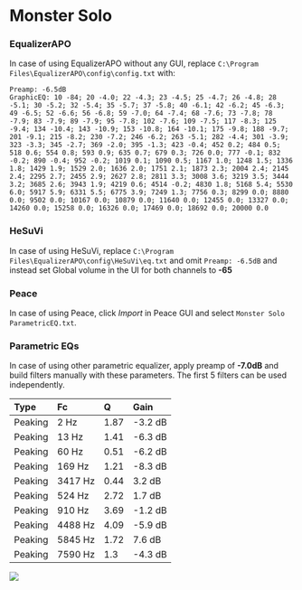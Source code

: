 # Monster Solo

### EqualizerAPO
In case of using EqualizerAPO without any GUI, replace `C:\Program Files\EqualizerAPO\config\config.txt`
with:
```
Preamp: -6.5dB
GraphicEQ: 10 -84; 20 -4.0; 22 -4.3; 23 -4.5; 25 -4.7; 26 -4.8; 28 -5.1; 30 -5.2; 32 -5.4; 35 -5.7; 37 -5.8; 40 -6.1; 42 -6.2; 45 -6.3; 49 -6.5; 52 -6.6; 56 -6.8; 59 -7.0; 64 -7.4; 68 -7.6; 73 -7.8; 78 -7.9; 83 -7.9; 89 -7.9; 95 -7.8; 102 -7.6; 109 -7.5; 117 -8.3; 125 -9.4; 134 -10.4; 143 -10.9; 153 -10.8; 164 -10.1; 175 -9.8; 188 -9.7; 201 -9.1; 215 -8.2; 230 -7.2; 246 -6.2; 263 -5.1; 282 -4.4; 301 -3.9; 323 -3.3; 345 -2.7; 369 -2.0; 395 -1.3; 423 -0.4; 452 0.2; 484 0.5; 518 0.6; 554 0.8; 593 0.9; 635 0.7; 679 0.3; 726 0.0; 777 -0.1; 832 -0.2; 890 -0.4; 952 -0.2; 1019 0.1; 1090 0.5; 1167 1.0; 1248 1.5; 1336 1.8; 1429 1.9; 1529 2.0; 1636 2.0; 1751 2.1; 1873 2.3; 2004 2.4; 2145 2.4; 2295 2.7; 2455 2.9; 2627 2.8; 2811 3.3; 3008 3.6; 3219 3.5; 3444 3.2; 3685 2.6; 3943 1.9; 4219 0.6; 4514 -0.2; 4830 1.8; 5168 5.4; 5530 6.0; 5917 5.9; 6331 5.5; 6775 3.9; 7249 1.3; 7756 0.3; 8299 0.0; 8880 0.0; 9502 0.0; 10167 0.0; 10879 0.0; 11640 0.0; 12455 0.0; 13327 0.0; 14260 0.0; 15258 0.0; 16326 0.0; 17469 0.0; 18692 0.0; 20000 0.0
```

### HeSuVi
In case of using HeSuVi, replace `C:\Program Files\EqualizerAPO\config\HeSuVi\eq.txt` and omit `Preamp:
-6.5dB` and instead set Global volume in the UI for both channels to **-65**

### Peace
In case of using Peace, click *Import* in Peace GUI and select `Monster Solo ParametricEQ.txt`.

### Parametric EQs
In case of using other parametric equalizer, apply preamp of **-7.0dB** and build filters manually with
these parameters. The first 5 filters can be used independently.

| Type    | Fc      |    Q | Gain    |
|:--------|:--------|:-----|:--------|
| Peaking | 2 Hz    | 1.87 | -3.2 dB |
| Peaking | 13 Hz   | 1.41 | -6.3 dB |
| Peaking | 60 Hz   | 0.51 | -6.2 dB |
| Peaking | 169 Hz  | 1.21 | -8.3 dB |
| Peaking | 3417 Hz | 0.44 | 3.2 dB  |
| Peaking | 524 Hz  | 2.72 | 1.7 dB  |
| Peaking | 910 Hz  | 3.69 | -1.2 dB |
| Peaking | 4488 Hz | 4.09 | -5.9 dB |
| Peaking | 5845 Hz | 1.72 | 7.6 dB  |
| Peaking | 7590 Hz | 1.3  | -4.3 dB |

![](https://raw.githubusercontent.com/jaakkopasanen/AutoEq/master/results/headphonecom/sbaf-serious/Monster%20Solo/Monster%20Solo.png)